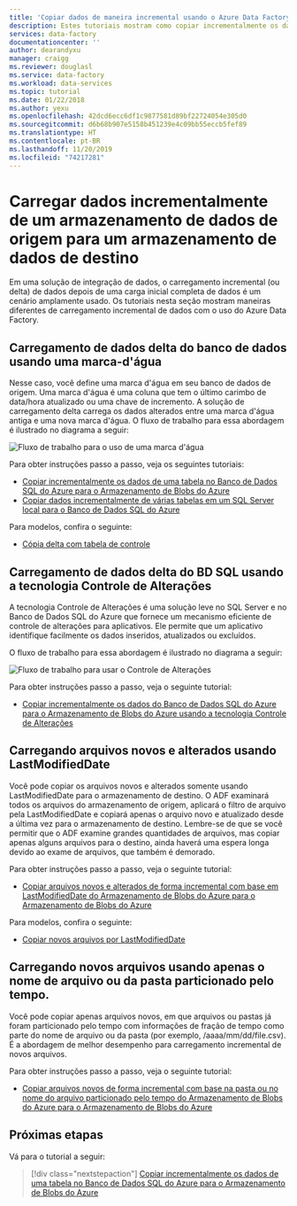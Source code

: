 ```yaml
---
title: 'Copiar dados de maneira incremental usando o Azure Data Factory '
description: Estes tutoriais mostram como copiar incrementalmente os dados de um armazenamento de dados de origem para um armazenamento de dados de destino. O primeiro deles copia dados de uma tabela.
services: data-factory
documentationcenter: ''
author: dearandyxu
manager: craigg
ms.reviewer: douglasl
ms.service: data-factory
ms.workload: data-services
ms.topic: tutorial
ms.date: 01/22/2018
ms.author: yexu
ms.openlocfilehash: 42dcd6ecc6df1c9877581d89bf22724054e305d0
ms.sourcegitcommit: d6b68b907e5158b451239e4c09bb55eccb5fef89
ms.translationtype: HT
ms.contentlocale: pt-BR
ms.lasthandoff: 11/20/2019
ms.locfileid: "74217281"
---
```

# <a name="incrementally-load-data-from-a-source-data-store-to-a-destination-data-store"></a>Carregar dados incrementalmente de um armazenamento de dados de origem para um armazenamento de dados de destino

Em uma solução de integração de dados, o carregamento incremental (ou delta) de dados depois de uma carga inicial completa de dados é um cenário amplamente usado. Os tutoriais nesta seção mostram maneiras diferentes de carregamento incremental de dados com o uso do Azure Data Factory.

## <a name="delta-data-loading-from-database-by-using-a-watermark"></a>Carregamento de dados delta do banco de dados usando uma marca-d'água
Nesse caso, você define uma marca d'água em seu banco de dados de origem. Uma marca d'água é uma coluna que tem o último carimbo de data/hora atualizado ou uma chave de incremento. A solução de carregamento delta carrega os dados alterados entre uma marca d'água antiga e uma nova marca d'água. O fluxo de trabalho para essa abordagem é ilustrado no diagrama a seguir: 

![Fluxo de trabalho para o uso de uma marca d'água](media/tutorial-incremental-copy-overview/workflow-using-watermark.png)

Para obter instruções passo a passo, veja os seguintes tutoriais: 
- [Copiar incrementalmente os dados de uma tabela no Banco de Dados SQL do Azure para o Armazenamento de Blobs do Azure](tutorial-incremental-copy-powershell.md)
- [Copiar dados incrementalmente de várias tabelas em um SQL Server local para o Banco de Dados SQL do Azure](tutorial-incremental-copy-multiple-tables-powershell.md)

Para modelos, confira o seguinte:
- [Cópia delta com tabela de controle](solution-template-delta-copy-with-control-table.md)

## <a name="delta-data-loading-from-sql-db-by-using-the-change-tracking-technology"></a>Carregamento de dados delta do BD SQL usando a tecnologia Controle de Alterações
A tecnologia Controle de Alterações é uma solução leve no SQL Server e no Banco de Dados SQL do Azure que fornece um mecanismo eficiente de controle de alterações para aplicativos. Ele permite que um aplicativo identifique facilmente os dados inseridos, atualizados ou excluídos. 

O fluxo de trabalho para essa abordagem é ilustrado no diagrama a seguir:

![Fluxo de trabalho para usar o Controle de Alterações](media/tutorial-incremental-copy-overview/workflow-using-change-tracking.png)

Para obter instruções passo a passo, veja o seguinte tutorial: <br/>
- [Copiar incrementalmente os dados do Banco de Dados SQL do Azure para o Armazenamento de Blobs do Azure usando a tecnologia Controle de Alterações](tutorial-incremental-copy-change-tracking-feature-powershell.md)

## <a name="loading-new-and-changed-files-only-by-using-lastmodifieddate"></a>Carregando arquivos novos e alterados usando LastModifiedDate
Você pode copiar os arquivos novos e alterados somente usando LastModifiedDate para o armazenamento de destino. O ADF examinará todos os arquivos do armazenamento de origem, aplicará o filtro de arquivo pela LastModifiedDate e copiará apenas o arquivo novo e atualizado desde a última vez para o armazenamento de destino.  Lembre-se de que se você permitir que o ADF examine grandes quantidades de arquivos, mas copiar apenas alguns arquivos para o destino, ainda haverá uma espera longa devido ao exame de arquivos, que também é demorado.   

Para obter instruções passo a passo, veja o seguinte tutorial: <br/>
- [Copiar arquivos novos e alterados de forma incremental com base em LastModifiedDate do Armazenamento de Blobs do Azure para o Armazenamento de Blobs do Azure](tutorial-incremental-copy-lastmodified-copy-data-tool.md)

Para modelos, confira o seguinte:
- [Copiar novos arquivos por LastModifiedDate](solution-template-copy-new-files-lastmodifieddate.md)

## <a name="loading-new-files-only-by-using-time-partitioned-folder-or-file-name"></a>Carregando novos arquivos usando apenas o nome de arquivo ou da pasta particionado pelo tempo.
Você pode copiar apenas arquivos novos, em que arquivos ou pastas já foram particionado pelo tempo com informações de fração de tempo como parte do nome de arquivo ou da pasta (por exemplo, /aaaa/mm/dd/file.csv). É a abordagem de melhor desempenho para carregamento incremental de novos arquivos. 

Para obter instruções passo a passo, veja o seguinte tutorial: <br/>
- [Copiar arquivos novos de forma incremental com base na pasta ou no nome do arquivo particionado pelo tempo do Armazenamento de Blobs do Azure para o Armazenamento de Blobs do Azure](tutorial-incremental-copy-partitioned-file-name-copy-data-tool.md)

## <a name="next-steps"></a>Próximas etapas
Vá para o tutorial a seguir: 

> [!div class="nextstepaction"]
>[Copiar incrementalmente os dados de uma tabela no Banco de Dados SQL do Azure para o Armazenamento de Blobs do Azure](tutorial-incremental-copy-powershell.md)
